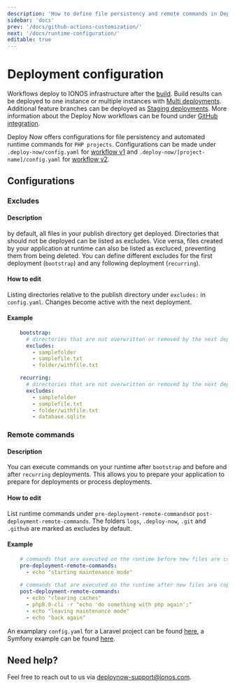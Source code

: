 ```yaml
---
description: 'How to define file persistency and remote commands in Deploy Now.'
sidebar: 'docs'
prev: '/docs/github-actions-customization/'
next: '/docs/runtime-configuration/'
editable: true
---
```


# Deployment configuration

Workflows deploy to IONOS infrastructure after the [build](/docs/github-actions-customization/). Build results can be deployed to one instance or multiple instances with [Multi deployments](/docs/multi-deployments/). Additional feature branches can be deployed as [Staging deployments](/docs/staging-deployments/). More information about the Deploy Now workflows can be found under [GitHub integration](/docs/git-integration/).

Deploy Now offers configurations for file persistency and automated runtime commands for `PHP projects`. Configurations can be made under `.deploy-now/config.yaml` for [workflow v1](/docs/git-integration/#v1-projects-created-until-112022) and `.deploy-now/[project-name]/config.yaml` for [workflow v2](docs/git-integration/#v2-projects-created-from-112022).

## Configurations

### Excludes
#### Description
by default, all files in your publish directory get deployed. Directories that should not be deployed can be listed as excludes. Vice versa, files created by your application at runtime can also be listed as excluced, preventing them from being deleted. You can define different excludes for the first deployment (`bootstrap`) and any following deployment (`recurring`). 
#### How to edit
Listing directories relative to the publish directory under `excludes:` in `config.yaml`. Changes become active with the next deployment.
#### Example
``` yaml
    bootstrap:
      # directories that are not overwritten or removed by the next deployment
      excludes:
        - samplefolder
        - samplefile.txt
        - folder/withfile.txt
```
``` yaml
    recurring:
      # directories that are not overwritten or removed by the next deployment
      excludes:
        - samplefolder
        - samplefile.txt
        - folder/withfile.txt
        - database.sqlite
```

### Remote commands
#### Description
You can execute commands on your runtime after `bootstrap` and before and after `recurring` deployments. This allows you to prepare your application to prepare for deployments or process deployments.
#### How to edit
List runtime commands under `pre-deployment-remote-commands`or `post-deployment-remote-commands`. The folders `logs`, `.deploy-now`, `.git` and `.github` are marked as excludes by default.
#### Example
``` yaml
    # commands that are executed on the runtime before new files are copied
    pre-deployment-remote-commands:
      - echo "starting maintenance mode"
      
    # commands that are executed on the runtime after new files are copied
    post-deployment-remote-commands:
      - echo "clearing caches"
      - php8.0-cli -r "echo 'do something with php again';"
      - echo "leaving maintenance mode"
      - echo "back again"
```

An examplary `config.yaml` for a Laravel project can be found [here](https://github.com/ionos-deploy-now/laravel-starter), a Symfony example can be found [here](https://github.com/ionos-deploy-now/symfony-starter).

## Need help?
Feel free to reach out to us via <a href="mailto:someone@yoursite.com">deploynow-support@ionos.com</a>.

